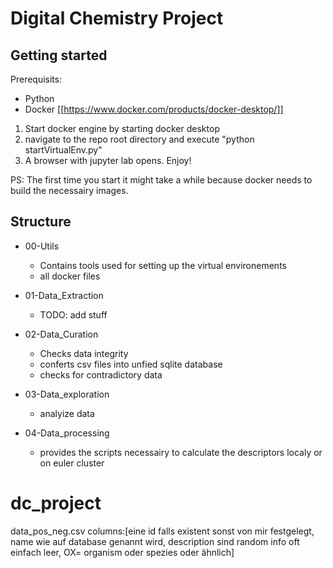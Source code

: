 # Digital Chemistry Project
## Getting started

Prerequisits:
* Python
* Docker [[https://www.docker.com/products/docker-desktop/]]

1. Start docker engine by starting docker desktop
2. navigate to the repo root directory and execute "python startVirtualEnv.py"
3. A browser with jupyter lab opens. Enjoy!

PS: The first time you start it might take a while because docker needs to build the necessairy images.

## Structure

* 00-Utils
    * Contains tools used for setting up the virtual environements
    * all docker files

* 01-Data_Extraction
    * TODO: add stuff

* 02-Data_Curation
    * Checks data integrity
    * conferts csv files into unfied sqlite database
    * checks for contradictory data

* 03-Data_exploration
    * analyize data

* 04-Data_processing
    * provides the scripts necessairy to calculate the descriptors localy or on euler cluster



# dc_project

data_pos_neg.csv columns:\[eine id falls existent sonst von mir festgelegt, name wie auf database genannt wird, description sind random info oft einfach leer, OX= organism oder spezies oder ähnlich\]



